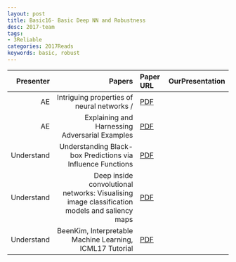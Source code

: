 ```yaml
---
layout: post
title: Basic16- Basic Deep NN and Robustness 
desc: 2017-team
tags:
- 3Reliable
categories: 2017Reads
keywords: basic, robust 
---
```




| Presenter | Papers | Paper URL| OurPresentation |
| -----: | ---------------------------: | :----- | :----- |
| AE |Intriguing properties of neural networks /  | [PDF](https://arxiv.org/abs/1312.6199) |  |
| AE | Explaining and Harnessing Adversarial Examples | [PDF](https://arxiv.org/abs/1412.6572) |  |
| Understand | Understanding Black-box Predictions via Influence Functions | [PDF](https://arxiv.org/abs/1703.04730) |  |
| Understand | Deep inside convolutional networks: Visualising image classification models and saliency maps | [PDF](https://arxiv.org/abs/1312.6034) |  |
| Understand | BeenKim, Interpretable Machine Learning, ICML17 Tutorial | [PDF](https://people.csail.mit.edu/beenkim/papers/BeenK_FinaleDV_ICML2017_tutorial.pdf) |  |